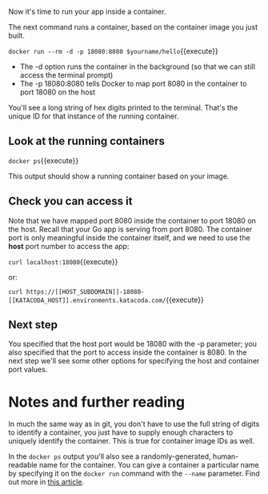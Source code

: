 Now it's time to run your app inside a container. 

The next command runs a container, based on the container image you just built.

`docker run --rm -d -p 18080:8080 $yourname/hello`{{execute}}

* The -d option runs the container in the background (so that we can still access the terminal prompt)
* The -p 18080:8080 tells Docker to map port 8080 in the container to port 18080 on the host

You'll see a long string of hex digits printed to the terminal. That's the unique ID for that instance of the running container.

## Look at the running containers

`docker ps`{{execute}}

This output should show a running container based on your image.

## Check you can access it

Note that we have mapped port 8080 inside the container to port 18080 on the host. Recall that your Go app is serving from port 8080. The container port is only meaningful inside the container itself, and we need to use the **host** port number to access the app:

`curl localhost:18080`{{execute}}

or:

`curl https://[[HOST_SUBDOMAIN]]-18080-[[KATACODA_HOST]].environments.katacoda.com/`{{execute}}

## Next step

You specified that the host port would be 18080 with the -p parameter; you also specified that the port to access inside the container is 8080. In the next step we'll see some other options for specifying the host and container port values.

# Notes and further reading

In much the same way as in git, you don't have to use the full string of digits to identify a container, you just have to supply enough characters to uniquely identify the container. This is true for container image IDs as well.

In the `docker ps` output you'll also see a randomly-generated, human-readable name for the container. You can give a container a particular name by specifying it on the `docker run` command with the `--name` parameter. Find out more in [this article](https://www.digitalocean.com/community/tutorials/naming-docker-containers-3-tips-for-beginners). 
